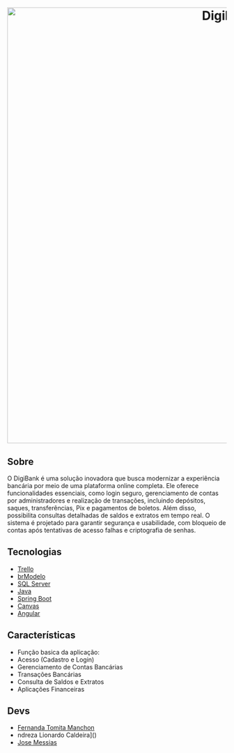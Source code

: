 <h1 align="center">
  <img width="1000" alt="DigiBank" src="https://github.com/user-attachments/assets/297094d0-db1a-4651-9df7-230e92e8736e">
  </br>
</h1>

## Sobre
O DigiBank é uma solução inovadora que busca modernizar a experiência bancária por meio de uma plataforma online completa. Ele oferece funcionalidades essenciais, como login seguro, gerenciamento de contas por administradores e realização de transações, incluindo depósitos, saques, transferências, Pix e pagamentos de boletos. Além disso, possibilita consultas detalhadas de saldos e extratos em tempo real. O sistema é projetado para garantir segurança e usabilidade, com bloqueio de contas após tentativas de acesso falhas e criptografia de senhas.

## Tecnologias
- [Trello]()
- [brModelo]()
- [SQL Server](https://learn.microsoft.com/pt-br/shows/azure-developers/what-is-sql-server-sql-tips-for-developers-0101)
- [Java](https://www.java.com/pt-BR/)
- [Spring Boot](https://spring.io/projects/spring-boot)
- [Canvas]()
- [Angular](https://angular.dev/)

<!-- 

## Modelagem

## Banco de Dados

## Back-End

## Front-End

## Dependências

-->

## Características 	
- Função basica da aplicação:
- Acesso (Cadastro e Login)
- Gerenciamento de Contas Bancárias
- Transações Bancárias
- Consulta de Saldos e Extratos
- Aplicações Financeiras

## Devs
- [Fernanda Tomita Manchon]()
- ndreza Lionardo Caldeira]()
- [Jose Messias]()

